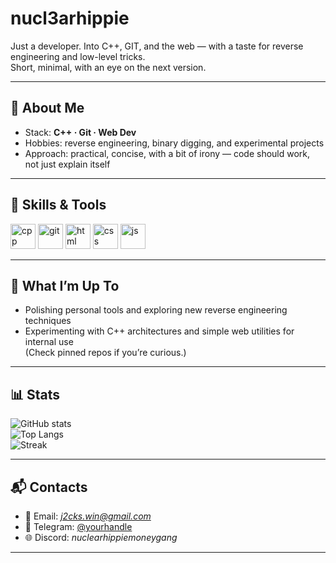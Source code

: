 # nucl3arhippie

Just a developer. Into C++, GIT, and the web — with a taste for reverse engineering and low-level tricks.  
Short, minimal, with an eye on the next version.

---

## 🔭 About Me
- Stack: **C++ · Git · Web Dev**  
- Hobbies: reverse engineering, binary digging, and experimental projects  
- Approach: practical, concise, with a bit of irony — code should work, not just explain itself

---

## 🧰 Skills & Tools
<p align="left">
  <img src="https://cdn.jsdelivr.net/gh/devicons/devicon/icons/cplusplus/cplusplus-original.svg" alt="cpp" width="40" height="40"/>
  <img src="https://cdn.jsdelivr.net/gh/devicons/devicon/icons/git/git-original.svg" alt="git" width="40" height="40"/>
  <img src="https://cdn.jsdelivr.net/gh/devicons/devicon/icons/html5/html5-original.svg" alt="html" width="40" height="40"/>
  <img src="https://cdn.jsdelivr.net/gh/devicons/devicon/icons/css3/css3-original.svg" alt="css" width="40" height="40"/>
  <img src="https://cdn.jsdelivr.net/gh/devicons/devicon/icons/javascript/javascript-original.svg" alt="js" width="40" height="40"/>
</p>

---

## 🚀 What I’m Up To
- Polishing personal tools and exploring new reverse engineering techniques  
- Experimenting with C++ architectures and simple web utilities for internal use  
(Check pinned repos if you’re curious.)

---

## 📊 Stats
![GitHub stats](https://github-readme-stats.vercel.app/api?username=nucl3arhippie&show_icons=true&theme=dark&hide=prs,issues)  
![Top Langs](https://github-readme-stats.vercel.app/api/top-langs/?username=nucl3arhippie&layout=compact&theme=dark)  
![Streak](https://github-readme-streak-stats.herokuapp.com/?user=nucl3arhippie&theme=dark)

---

## 📬 Contacts
- 📧 Email: *j2cks.win@gmail.com*
- 💬 Telegram: [@yourhandle](https://t.me/nucl3arhippiemoneygang)  
- 🌐 Discord: *nuclearhippiemoneygang*

---

